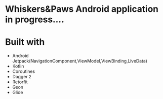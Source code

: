 Whiskers&Paws Android application
in progress....
=======================


Built with
============
* Android Jetpack(NavigationComponent,ViewModel,ViewBinding,LiveData)
* Kotlin
* Coroutines
* Dagger 2
* Retorfit
* Gson
* Glide